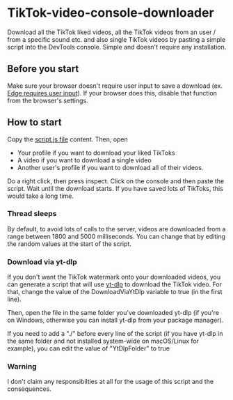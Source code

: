 # TikTok-video-console-downloader
Download all the TikTok liked videos, all the TikTok videos from an user / from a specific sound etc. and also single TikTok videos by pasting a simple script into the DevTools console. Simple and doesn't require any installation. 
## Before you start
Make sure your browser doesn't require user input to save a download (ex. [Edge requires user input](edge://settings/downloads)). If your browser does this, disable that function from the browser's settings.
## How to start
Copy the [script.js file](https://github.com/Dinoosauro/TikTok-liked-downloader/blob/main/script.js) content. Then, open 
- Your profile if you want to download your liked TikToks
- A video if you want to download a single video
- Another user's profile if you want to download all of their videos.

Do a right click, then press inspect. Click on the console and then paste the script. Wait until the download starts. If you have saved lots of TikToks, this would take a long time.
### Thread sleeps
By default, to avoid lots of calls to the server, videos are downloaded from a range between 1800 and 5000 milliseconds. You can change that by editing the random values at the start of the script. 
### Download via yt-dlp
If you don't want the TikTok watermark onto your downloaded videos, you can generate a script that will use [yt-dlp](https://github.com/yt-dlp/yt-dlp) to download the TikTok video. For that, change the value of the DownloadViaYtDlp variable to true (in the first line). 

Then, open the file in the same folder you've downloaded yt-dlp (if you're on Windows, otherwise you can install yt-dlp from your package manager).

If you need to add a "./" before every line of the script (if you have yt-dlp in the same folder and not installed system-wide on macOS/Linux for example), you can edit the value of "YtDlpFolder" to true

### Warning

I don't claim any responsibilties at all for the usage of this script and the consequences. 
